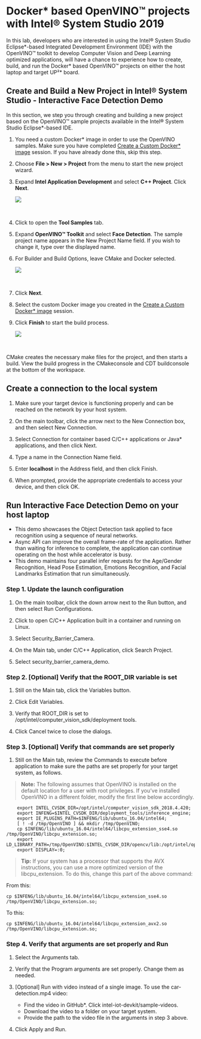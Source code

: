 
# Docker* based OpenVINO™ projects with Intel® System Studio 2019
In this lab, developers who are interested in using the Intel® System Studio Eclipse*-based Integrated Development Environment (IDE) with the OpenVINO™ toolkit to develop Computer Vision and Deep Learning optimized applications, will have a chance to experience how to create, build, and run the Docker* based OpenVINO™ projects on either the host laptop and target UP²* board.

## Create and Build a New Project in Intel® System Studio - Interactive Face Detection Demo

In this section, we step you through creating and building a new project based on the OpenVINO™ sample projects available in the Intel® System Studio Eclipse*-based IDE.

1. You need a custom Docker* image in order to use the OpenVINO samples. Make sure you have completed [Create a Custom Docker* image](https://github.com/intel-iot-devkit/smart-video-workshop/blob/master/up2-vision-kit/setup_intel_system_studio_2019.md#2--create-a-custom-docker-image) session. If you have already done this, skip this step. 
2. Choose **File > New > Project** from the menu to start the new project wizard.
3. Expand **Intel Application Development** and select **C++ Project**. Click **Next**.
    <br>
  
    ![](https://github.com/intel-iot-devkit/smart-video-workshop/blob/master/images/ISS2019_New_project_wizard.png)  
  
    <br>
    
4. Click to open the **Tool Samples** tab.
5. Expand **OpenVINO™ Toolkit** and select **Face Detection**. The sample project name appears in the New Project Name field. If you wish to change it, type over the displayed name.
6. For Builder and Build Options, leave CMake and Docker selected.
    <br>
  
    ![](https://github.com/intel-iot-devkit/smart-video-workshop/blob/master/images/Builder_and_Build_Options.JPG)  
  
    <br>
    
7. Click **Next**.
8. Select the custom Docker image you created in the [Create a Custom Docker* image](https://github.com/intel-iot-devkit/smart-video-workshop/blob/master/up2-vision-kit/setup_intel_system_studio_2019.md#2--create-a-custom-docker-image) session.
9. Click **Finish** to start the build process.
    <br>
  
    ![](https://github.com/intel-iot-devkit/smart-video-workshop/blob/master/images/Select_a_docker_container.png)  
  
    <br>
    
CMake creates the necessary make files for the project, and then starts a build. View the build progress in the CMakeconsole and CDT buildconsole at the bottom of the workspace.

## Create a connection to the local system
1. Make sure your target device is functioning properly and can be reached on the network by your host system.
2. On the main toolbar, click the arrow next to the New Connection box, and then select New Connection.


3. Select Connection for container based C/C++ applications or Java* applications, and then click Next.


4. Type a name in the Connection Name field.
5. Enter **localhost** in the Address field, and then click Finish.
6. When prompted, provide the appropriate credentials to access your device, and then click OK.

## Run Interactive Face Detection Demo on your host laptop

- This demo showcases the Object Detection task applied to face recognition using a sequence of neural networks.
- Async API can improve the overall frame-rate of the application. Rather than waiting for inference to complete, the application can continue operating on the host while accelerator is busy.
- This demo maintains four parallel infer requests for the Age/Gender Recognition, Head Pose Estimation, Emotions Recognition, and Facial Landmarks Estimation that run simultaneously.

### Step 1. Update the launch configuration
1. On the main toolbar, click the down arrow next to the Run button, and then select Run Configurations.


2. Click to open C/C++ Application built in a container and running on Linux.
3. Select Security_Barrier_Camera.
4. On the Main tab, under C/C++ Application, click Search Project.


5. Select security_barrier_camera_demo.


### Step 2. [Optional] Verify that the ROOT_DIR variable is set
1. Still on the Main tab, click the Variables button.


2. Click Edit Variables.


3. Verify that ROOT_DIR is set to /opt/intel/computer_vision_sdk/deployment tools.


4. Click Cancel twice to close the dialogs.

### Step 3. [Optional] Verify that commands are set properly
1. Still on the Main tab, review the Commands to execute before application to make sure the paths are set properly for your target system, as follows.
> **Note:** The following assumes that OpenVINO is installed on the default location for a user with root privileges. If you’ve installed OpenVINO in a different folder, modify the first line below accordingly.

        export INTEL_CVSDK_DIR=/opt/intel/computer_vision_sdk_2018.4.420; 
        export INFENG=$INTEL_CVSDK_DIR/deployment_tools/inference_engine; 
        export IE_PLUGINS_PATH=$INFENG/lib/ubuntu_16.04/intel64; 
        [ ! -d /tmp/OpenVINO ] && mkdir /tmp/OpenVINO; 
        cp $INFENG/lib/ubuntu_16.04/intel64/libcpu_extension_sse4.so /tmp/OpenVINO/libcpu_extension.so; 
        export LD_LIBRARY_PATH=/tmp/OpenVINO:$INTEL_CVSDK_DIR/opencv/lib:/opt/intel/opencl:$INFENG/external/gna/lib:$INFENG/external/mkltiny_lnx/lib:$INFENG/external/omp/lib:$INFENG/lib/ubuntu_16.04/intel64:$LD_LIBRARY_PATH;
        export DISPLAY=:0;
        

> **Tip:** If your system has a processor that supports the AVX instructions, you can use a more optimized version of the libcpu_extension. To do this, change this part of the above command:

From this: 

    cp $INFENG/lib/ubuntu_16.04/intel64/libcpu_extension_sse4.so /tmp/OpenVINO/libcpu_extension.so;

To this:

    cp $INFENG/lib/ubuntu_16.04/intel64/libcpu_extension_avx2.so /tmp/OpenVINO/libcpu_extension.so;

### Step 4. Verify that arguments are set properly and Run
1. Select the Arguments tab.
2. Verify that the Program arguments are set properly. Change them as needed.


3. [Optional] Run with video instead of a single image. To use the car-detection.mp4 video:
    - Find the video in GitHub*. Click intel-iot-devkit/sample-videos.
    - Download the video to a folder on your target system.
    - Provide the path to the video file in the arguments in step 3 above.
4. Click Apply and Run. 
 
